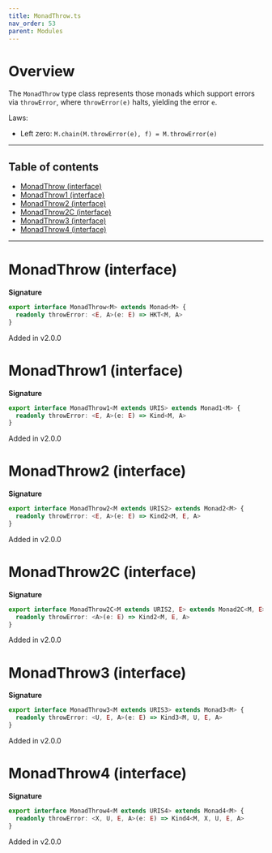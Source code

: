 ```yaml
---
title: MonadThrow.ts
nav_order: 53
parent: Modules
---
```


# Overview

The `MonadThrow` type class represents those monads which support errors via
`throwError`, where `throwError(e)` halts, yielding the error `e`.

Laws:

- Left zero: `M.chain(M.throwError(e), f) = M.throwError(e)`

---

<h2 class="text-delta">Table of contents</h2>

- [MonadThrow (interface)](#monadthrow-interface)
- [MonadThrow1 (interface)](#monadthrow1-interface)
- [MonadThrow2 (interface)](#monadthrow2-interface)
- [MonadThrow2C (interface)](#monadthrow2c-interface)
- [MonadThrow3 (interface)](#monadthrow3-interface)
- [MonadThrow4 (interface)](#monadthrow4-interface)

---

# MonadThrow (interface)

**Signature**

```ts
export interface MonadThrow<M> extends Monad<M> {
  readonly throwError: <E, A>(e: E) => HKT<M, A>
}
```

Added in v2.0.0

# MonadThrow1 (interface)

**Signature**

```ts
export interface MonadThrow1<M extends URIS> extends Monad1<M> {
  readonly throwError: <E, A>(e: E) => Kind<M, A>
}
```

Added in v2.0.0

# MonadThrow2 (interface)

**Signature**

```ts
export interface MonadThrow2<M extends URIS2> extends Monad2<M> {
  readonly throwError: <E, A>(e: E) => Kind2<M, E, A>
}
```

Added in v2.0.0

# MonadThrow2C (interface)

**Signature**

```ts
export interface MonadThrow2C<M extends URIS2, E> extends Monad2C<M, E> {
  readonly throwError: <A>(e: E) => Kind2<M, E, A>
}
```

Added in v2.0.0

# MonadThrow3 (interface)

**Signature**

```ts
export interface MonadThrow3<M extends URIS3> extends Monad3<M> {
  readonly throwError: <U, E, A>(e: E) => Kind3<M, U, E, A>
}
```

Added in v2.0.0

# MonadThrow4 (interface)

**Signature**

```ts
export interface MonadThrow4<M extends URIS4> extends Monad4<M> {
  readonly throwError: <X, U, E, A>(e: E) => Kind4<M, X, U, E, A>
}
```

Added in v2.0.0
